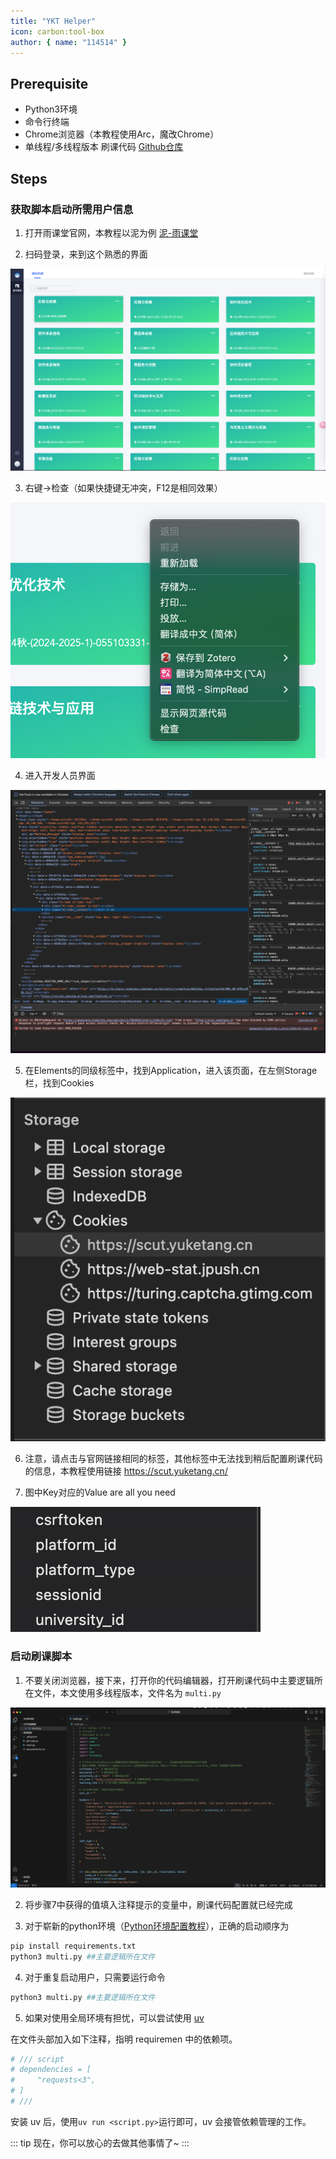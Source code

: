 ```yaml
---
title: "YKT Helper"
icon: carbon:tool-box
author: { name: "114514" }
---
```


## Prerequisite

- Python3环境
- 命令行终端
- Chrome浏览器（本教程使用Arc，魔改Chrome）
- 单线程/多线程版本 刷课代码 [Github仓库](https://github.com/Cat1007/yuketangHelperSCUTLite?tab=readme-ov-file)

## Steps

### 获取脚本启动所需用户信息

1. 打开雨课堂官网，本教程以泥为例 [泥-雨课堂](https://scut.yuketang.cn/)

2. 扫码登录，来到这个熟悉的界面

![image.png](https://raw.githubusercontent.com/xiaolin2004/PicForMD/main/20240928220226.png)

3. 右键->检查（如果快捷键无冲突，F12是相同效果）

![image.png](https://raw.githubusercontent.com/xiaolin2004/PicForMD/main/20240928220334.png)

4. 进入开发人员界面

![image.png](https://raw.githubusercontent.com/xiaolin2004/PicForMD/main/20240928220420.png)

5. 在Elements的同级标签中，找到Application，进入该页面，在左侧Storage栏，找到Cookies

![image.png](https://raw.githubusercontent.com/xiaolin2004/PicForMD/main/20240928220621.png)

6. 注意，请点击与官网链接相同的标签，其他标签中无法找到稍后配置刷课代码的信息，本教程使用链接 https://scut.yuketang.cn/

7. 图中Key对应的Value are all you need

![image.png](https://raw.githubusercontent.com/xiaolin2004/PicForMD/main/20240928220838.png)


### 启动刷课脚本

1. 不要关闭浏览器，接下来，打开你的代码编辑器，打开刷课代码中主要逻辑所在文件，本文使用多线程版本，文件名为 `multi.py` 

![image.png](https://raw.githubusercontent.com/xiaolin2004/PicForMD/main/20240928221159.png)

2. 将步骤7中获得的值填入注释提示的变量中，刷课代码配置就已经完成

3. 对于崭新的python环境（[Python环境配置教程](https://realpython.com/installing-python/)），正确的启动顺序为

```bash
pip install requirements.txt
python3 multi.py ##主要逻辑所在文件
```

4. 对于重复启动用户，只需要运行命令

```bash
python3 multi.py ##主要逻辑所在文件
```

5. 如果对使用全局环境有担忧，可以尝试使用 [uv](https://docs.astral.sh/uv/)

  在文件头部加入如下注释，指明 requiremen 中的依赖项。

  ```python
  # /// script
  # dependencies = [
  #     "requests<3",
  # ]
  # ///
  ```

  安装 uv 后，使用`uv run <script.py>`运行即可，uv 会接管依赖管理的工作。

::: tip
现在，你可以放心的去做其他事情了~
:::
